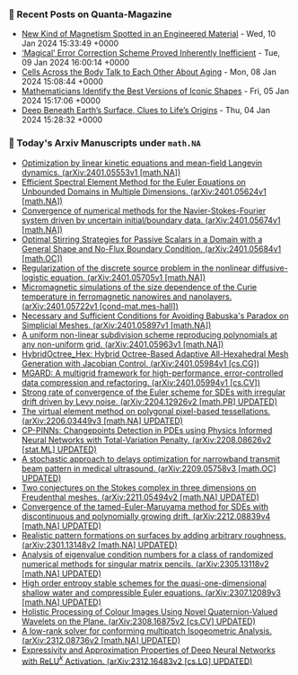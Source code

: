 ### 📝 Recent Posts on Quanta-Magazine
<!-- quanta starts -->
* <a href="https://www.quantamagazine.org/new-kind-of-magnetism-spotted-in-an-engineered-material-20240110/">New Kind of Magnetism Spotted in an Engineered Material</a> - Wed, 10 Jan 2024 15:33:49 +0000
* <a href="https://www.quantamagazine.org/magical-error-correction-scheme-proved-inherently-inefficient-20240109/">‘Magical’ Error Correction Scheme Proved Inherently Inefficient</a> - Tue, 09 Jan 2024 16:00:14 +0000
* <a href="https://www.quantamagazine.org/cells-across-the-body-talk-to-each-other-about-aging-20240108/">Cells Across the Body Talk to Each Other About Aging</a> - Mon, 08 Jan 2024 15:08:44 +0000
* <a href="https://www.quantamagazine.org/mathematicians-identify-the-best-versions-of-iconic-shapes-20240105/">Mathematicians Identify the Best Versions of Iconic Shapes</a> - Fri, 05 Jan 2024 15:17:06 +0000
* <a href="https://www.quantamagazine.org/deep-beneath-earths-surface-clues-to-lifes-origins-20240104/">Deep Beneath Earth’s Surface, Clues to Life’s Origins</a> - Thu, 04 Jan 2024 15:28:32 +0000
<!-- quanta ends -->
### 📝 Today's Arxiv Manuscripts under ``math.NA``
<!-- arxiv-math-na starts -->
* <a href="http://arxiv.org/abs/2401.05553">Optimization by linear kinetic equations and mean-field Langevin dynamics. (arXiv:2401.05553v1 [math.NA])</a>
* <a href="http://arxiv.org/abs/2401.05624">Efficient Spectral Element Method for the Euler Equations on Unbounded Domains in Multiple Dimensions. (arXiv:2401.05624v1 [math.NA])</a>
* <a href="http://arxiv.org/abs/2401.05674">Convergence of numerical methods for the Navier-Stokes-Fourier system driven by uncertain initial/boundary data. (arXiv:2401.05674v1 [math.NA])</a>
* <a href="http://arxiv.org/abs/2401.05684">Optimal Stirring Strategies for Passive Scalars in a Domain with a General Shape and No-Flux Boundary Condition. (arXiv:2401.05684v1 [math.OC])</a>
* <a href="http://arxiv.org/abs/2401.05705">Regularization of the discrete source problem in the nonlinear diffusive-logistic equation. (arXiv:2401.05705v1 [math.NA])</a>
* <a href="http://arxiv.org/abs/2401.05722">Micromagnetic simulations of the size dependence of the Curie temperature in ferromagnetic nanowires and nanolayers. (arXiv:2401.05722v1 [cond-mat.mes-hall])</a>
* <a href="http://arxiv.org/abs/2401.05897">Necessary and Sufficient Conditions for Avoiding Babuska's Paradox on Simplicial Meshes. (arXiv:2401.05897v1 [math.NA])</a>
* <a href="http://arxiv.org/abs/2401.05963">A uniform non-linear subdivision scheme reproducing polynomials at any non-uniform grid. (arXiv:2401.05963v1 [math.NA])</a>
* <a href="http://arxiv.org/abs/2401.05984">HybridOctree_Hex: Hybrid Octree-Based Adaptive All-Hexahedral Mesh Generation with Jacobian Control. (arXiv:2401.05984v1 [cs.CG])</a>
* <a href="http://arxiv.org/abs/2401.05994">MGARD: A multigrid framework for high-performance, error-controlled data compression and refactoring. (arXiv:2401.05994v1 [cs.CV])</a>
* <a href="http://arxiv.org/abs/2204.12926">Strong rate of convergence of the Euler scheme for SDEs with irregular drift driven by Levy noise. (arXiv:2204.12926v2 [math.PR] UPDATED)</a>
* <a href="http://arxiv.org/abs/2206.03449">The virtual element method on polygonal pixel-based tessellations. (arXiv:2206.03449v3 [math.NA] UPDATED)</a>
* <a href="http://arxiv.org/abs/2208.08626">CP-PINNs: Changepoints Detection in PDEs using Physics Informed Neural Networks with Total-Variation Penalty. (arXiv:2208.08626v2 [stat.ML] UPDATED)</a>
* <a href="http://arxiv.org/abs/2209.05758">A stochastic approach to delays optimization for narrowband transmit beam pattern in medical ultrasound. (arXiv:2209.05758v3 [math.OC] UPDATED)</a>
* <a href="http://arxiv.org/abs/2211.05494">Two conjectures on the Stokes complex in three dimensions on Freudenthal meshes. (arXiv:2211.05494v2 [math.NA] UPDATED)</a>
* <a href="http://arxiv.org/abs/2212.08839">Convergence of the tamed-Euler-Maruyama method for SDEs with discontinuous and polynomially growing drift. (arXiv:2212.08839v4 [math.NA] UPDATED)</a>
* <a href="http://arxiv.org/abs/2301.13148">Realistic pattern formations on surfaces by adding arbitrary roughness. (arXiv:2301.13148v2 [math.NA] UPDATED)</a>
* <a href="http://arxiv.org/abs/2305.13118">Analysis of eigenvalue condition numbers for a class of randomized numerical methods for singular matrix pencils. (arXiv:2305.13118v2 [math.NA] UPDATED)</a>
* <a href="http://arxiv.org/abs/2307.12089">High order entropy stable schemes for the quasi-one-dimensional shallow water and compressible Euler equations. (arXiv:2307.12089v3 [math.NA] UPDATED)</a>
* <a href="http://arxiv.org/abs/2308.16875">Holistic Processing of Colour Images Using Novel Quaternion-Valued Wavelets on the Plane. (arXiv:2308.16875v2 [cs.CV] UPDATED)</a>
* <a href="http://arxiv.org/abs/2312.08736">A low-rank solver for conforming multipatch Isogeometric Analysis. (arXiv:2312.08736v2 [math.NA] UPDATED)</a>
* <a href="http://arxiv.org/abs/2312.16483">Expressivity and Approximation Properties of Deep Neural Networks with ReLU$^k$ Activation. (arXiv:2312.16483v2 [cs.LG] UPDATED)</a>
<!-- arxiv-math-na ends -->
